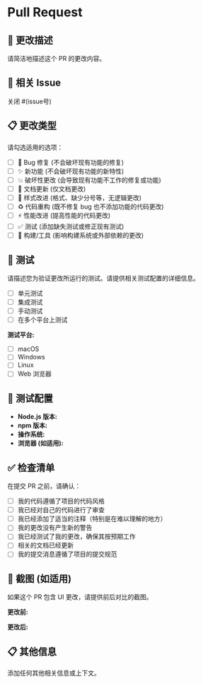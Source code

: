 # Pull Request

## 📝 更改描述

请简洁地描述这个 PR 的更改内容。

## 🔗 相关 Issue

关闭 #(issue号)

## 📋 更改类型

请勾选适用的选项：

- [ ] 🐛 Bug 修复 (不会破坏现有功能的修复)
- [ ] ✨ 新功能 (不会破坏现有功能的新特性)
- [ ] 💥 破坏性更改 (会导致现有功能不工作的修复或功能)
- [ ] 📝 文档更新 (仅文档更改)
- [ ] 🎨 样式改进 (格式、缺少分号等，无逻辑更改)
- [ ] ♻️ 代码重构 (既不修复 bug 也不添加功能的代码更改)
- [ ] ⚡ 性能改进 (提高性能的代码更改)
- [ ] ✅ 测试 (添加缺失测试或修正现有测试)
- [ ] 🔧 构建/工具 (影响构建系统或外部依赖的更改)

## 🧪 测试

请描述您为验证更改所运行的测试。请提供相关测试配置的详细信息。

- [ ] 单元测试
- [ ] 集成测试
- [ ] 手动测试
- [ ] 在多个平台上测试

**测试平台:**
- [ ] macOS
- [ ] Windows
- [ ] Linux
- [ ] Web 浏览器

## 📱 测试配置

- **Node.js 版本:**
- **npm 版本:**
- **操作系统:**
- **浏览器 (如适用):**

## ✅ 检查清单

在提交 PR 之前，请确认：

- [ ] 我的代码遵循了项目的代码风格
- [ ] 我已经对自己的代码进行了审查
- [ ] 我已经添加了适当的注释（特别是在难以理解的地方）
- [ ] 我的更改没有产生新的警告
- [ ] 我已经测试了我的更改，确保其按预期工作
- [ ] 相关的文档已经更新
- [ ] 我的提交消息遵循了项目的提交规范

## 📸 截图 (如适用)

如果这个 PR 包含 UI 更改，请提供前后对比的截图。

**更改前:**


**更改后:**


## 📋 其他信息

添加任何其他相关信息或上下文。
